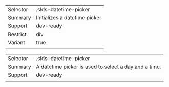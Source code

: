 
|  |  |
|-------|-------|
| Selector | .slds-datetime-picker  |
| Summary | Initializes a datetime picker |
| Support | dev-ready |
| Restrict | div |
| Variant | true |
|  |  |


|  |  |
|-------|-------|
| Selector | .slds-datetime-picker  |
| Summary | A datetime picker is used to select a day and a time. |
| Support | dev-ready |
|  |  |

